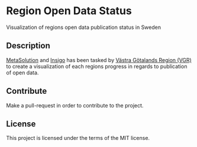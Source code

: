# Region Open Data Status

Visualization of regions open data publication status in Sweden

## Description

[MetaSolution](https://entryscape.com/en/) and [Insigo](https://insigo.se/en/) has been tasked by [Västra Götalands Region (VGR)](https://www.vgregion.se/ov/dataverkstad/) to create a visualization of each regions progress in regards to publication of open data.

## Contribute

Make a pull-request in order to contribute to the project.

## License

This project is licensed under the terms of the MIT license.
